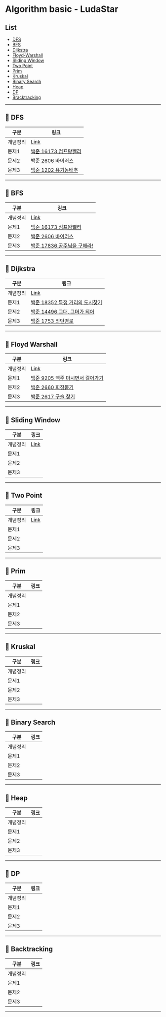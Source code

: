 # Algorithm basic - LudaStar

## List

- [DFS](#pushpin-dfs)
- [BFS](#pushpin-bfs)
- [Dijkstra](#pushpin-dijkstra)
- [Floyd-Warshall](#pushpin-floyd-warshall)
- [Sliding Window](#pushpin-sliding-window)
- [Two Point](#pushpin-tow-point)
- [Prim](#pushpin-prim)
- [Kruskal](#pushpin-kruskal)
- [Binary Search](#pushpin-binary-search)
- [Heap](#pushpin-heap)
- [DP](#pushpin-dp)
- [Bracktracking](#pushpin-backtracking)

---

## :pushpin: DFS

| 구분     | 링크 |
| -------- | ---- |
| 개념정리 | [Link](https://ludastar.tistory.com/51)|
| 문제1    | [백준 16173 점프왕쩰리](./DFS/Baekjoon_16173)|
| 문제2    | [백준 2606 바이러스](./DFS/Baekjoon_2606)    |
| 문제3    | [백준 1202 유기농배추](./DFS/Baekjoon_1012) |

---

## :pushpin: BFS

| 구분     | 링크 |
| -------- | ---- |
| 개념정리 |[Link](https://ludastar.tistory.com/51)|
| 문제1    | [백준 16173 점프왕쩰리](./BFS/Baekjoon_16173)|
| 문제2    | [백준 2606 바이러스](./BFS/Baekjoon_2606)|
| 문제3    | [백준 17836 공주님을 구해라!](./BFS/Baekjoon_17836) |

---

## :pushpin: Dijkstra

| 구분     | 링크 |
| -------- | ---- |
| 개념정리 | [Link](https://ludastar.tistory.com/57)  |
| 문제1    |  [백준 18352 특정 거리의 도시찾기](./Dijkstra/Baekjoon_18352)|
| 문제2    |  [백준 14496 그대, 그머가 되어](./Dijkstra/Baekjoon_14496)|
| 문제3    |  [백준 1753 최단경로](./Dijkstra/Baekjoon_1753) |

---

## :pushpin: Floyd Warshall

| 구분     | 링크 |
| -------- | ---- |
| 개념정리 |   [Link](https://ludastar.tistory.com/57)    |
| 문제1    | [백준 9205 맥주 마시면서 걸어가기](./Floyd_Warshall/Baekjoon_9205)  |
| 문제2    |  [백준 2660 회장뽑기](./Floyd_Warshall/Baekjoon_2660)   |
| 문제3    | [백준 2617 구슬 찾기](./Floyd_Warshall/Baekjoon_2617)     |

---

## :pushpin: Sliding Window

| 구분     | 링크 |
| -------- | ---- |
| 개념정리 |   [Link](https://ludastar.tistory.com/65)   |
| 문제1    |      |
| 문제2    |      |
| 문제3    |      |

---

## :pushpin: Two Point

| 구분     | 링크 |
| -------- | ---- |
| 개념정리 |   [Link](https://ludastar.tistory.com/65)    |
| 문제1    |      |
| 문제2    |      |
| 문제3    |      |

---

## :pushpin: Prim

| 구분     | 링크 |
| -------- | ---- |
| 개념정리 |      |
| 문제1    |      |
| 문제2    |      |
| 문제3    |      |

---

## :pushpin: Kruskal

| 구분     | 링크 |
| -------- | ---- |
| 개념정리 |      |
| 문제1    |      |
| 문제2    |      |
| 문제3    |      |

---

## :pushpin: Binary Search

| 구분     | 링크 |
| -------- | ---- |
| 개념정리 |      |
| 문제1    |      |
| 문제2    |      |
| 문제3    |      |

---

## :pushpin: Heap

| 구분     | 링크 |
| -------- | ---- |
| 개념정리 |      |
| 문제1    |      |
| 문제2    |      |
| 문제3    |      |

---

## :pushpin: DP

| 구분     | 링크 |
| -------- | ---- |
| 개념정리 |      |
| 문제1    |      |
| 문제2    |      |
| 문제3    |      |

---

## :pushpin: Backtracking

| 구분     | 링크 |
| -------- | ---- |
| 개념정리 |      |
| 문제1    |      |
| 문제2    |      |
| 문제3    |      |

---
